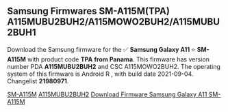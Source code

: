<h2>Samsung Firmwares SM-A115M(TPA) A115MUBU2BUH2/A115MOWO2BUH2/A115MUBU2BUH1</h2>
Download the Samsung firmware for the ✅ <strong>Samsung Galaxy A11 </strong> ⭐ <strong>SM-A115M</strong> with product code <strong>TPA</strong> <strong> from Panama</strong>. This firmware has version number PDA <strong>A115MUBU2BUH2</strong> and CSC A115MOWO2BUH2. The operating system of this firmware is Android R , with build date 2021-09-04. Changelist <strong>21980971</strong>.


[SM-A115M](https://samfirm.shop/samsung/model/SM-A115M)
[A115MUBU2BUH2](https://samfirm.shop/samsung/pda/A115MUBU2BUH2)
[Download Firmware Samsung Galaxy A11 SM-A115M](https://samfirm.shop/samsung/firmware/453145)
